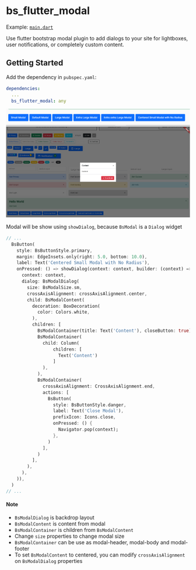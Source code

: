 # bs_flutter_modal

Example: [`main.dart`](https://github.com/kholifanalfon/bs_flutter_modal/blob/main/example/lib/main.dart)

Use flutter bootstrap modal plugin to add dialogs to your site for lightboxes, user notifications, or completely custom content.

## Getting Started

Add the dependency in `pubspec.yaml`:

```yaml
dependencies:
  ...
  bs_flutter_modal: any
```

![Alt text](https://raw.githubusercontent.com/kholifanalfon/bs_flutter_modal/main/screenshot/example_modal_1.png "Screenshot Example Modal")
![Alt text](https://raw.githubusercontent.com/kholifanalfon/bs_flutter_modal/main/screenshot/example_modal_2.png "Screenshot Example Modal")

Modal will be show using `showDialog`, because `BsModal` is a `Dialog` widget

```dart
// ...
  BsButton(
    style: BsButtonStyle.primary,
    margin: EdgeInsets.only(right: 5.0, bottom: 10.0),
    label: Text('Centered Small Modal with No Radius'),
    onPressed: () => showDialog(context: context, builder: (context) => BsModal(
      context: context,
      dialog: BsModalDialog(
        size: BsModalSize.sm,
        crossAxisAlignment: crossAxisAlignment.center,
        child: BsModalContent(
          decoration: BoxDecoration(
            color: Colors.white,
          ),
          children: [
            BsModalContainer(title: Text('Content'), closeButton: true),
            BsModalContainer(
              child: Column(
                  children: [
                    Text('Content')
                  ]
              ),
            ),
            BsModalContainer(
              crossAxisAlignment: CrossAxisAlignment.end,
              actions: [
                BsButton(
                  style: BsButtonStyle.danger,
                  label: Text('Close Modal'),
                  prefixIcon: Icons.close,
                  onPressed: () {
                    Navigator.pop(context);
                  },
                )
              ],
            )
          ],
        ),
      ),
    )),
  )
// ...
```

#### Note
- `BsModalDialog` is backdrop layout
- `BsModalContent` is content from modal
- `BsModalContainer` is children from `BsModalContent`
- Change `size` properties to change modal size
- `BsModalContainer` can be use as modal-header, modal-body and modal-footer
- To set `BsModalContent` to centered, you can modify `crossAxisAlignment` on `BsModalDialog` properties